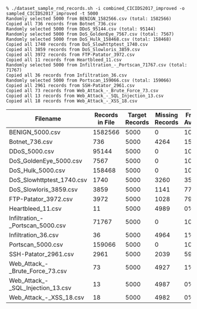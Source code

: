 ```
% ./dataset_sample_rnd_records.sh -i combined_CICIDS2017_improved -o sampled_CICIDS2017_improved -t 5000
Randomly selected 5000 from BENIGN_1582566.csv (total: 1582566)
Copied all 736 records from Botnet_736.csv
Randomly selected 5000 from DDoS_95144.csv (total: 95144)
Randomly selected 5000 from DoS_GoldenEye_7567.csv (total: 7567)
Randomly selected 5000 from DoS_Hulk_158468.csv (total: 158468)
Copied all 1740 records from DoS_Slowhttptest_1740.csv
Copied all 3859 records from DoS_Slowloris_3859.csv
Copied all 3972 records from FTP-Patator_3972.csv
Copied all 11 records from Heartbleed_11.csv
Randomly selected 5000 from Infiltration_-_Portscan_71767.csv (total: 71767)
Copied all 36 records from Infiltration_36.csv
Randomly selected 5000 from Portscan_159066.csv (total: 159066)
Copied all 2961 records from SSH-Patator_2961.csv
Copied all 73 records from Web_Attack_-_Brute_Force_73.csv
Copied all 13 records from Web_Attack_-_SQL_Injection_13.csv
Copied all 18 records from Web_Attack_-_XSS_18.csv
```


| Filename | Records in File | Target Records | Missing Records | Fraction Available | Missing (%) | Ratio |
|----------|-----------------|----------------|-----------------|------------------|-------------|-------|
| BENIGN_5000.csv | 1582566 | 5000 | 0 | 100% | 0% | 1:1 |
| Botnet_736.csv | 736 | 5000 | 4264 | 15% | 85% | 1:7 |
| DDoS_5000.csv | 95144 | 5000 | 0 | 100% | 0% | 1:1 |
| DoS_GoldenEye_5000.csv | 7567 | 5000 | 0 | 100% | 0% | 1:1 |
| DoS_Hulk_5000.csv | 158468 | 5000 | 0 | 100% | 0% | 1:1 |
| DoS_Slowhttptest_1740.csv | 1740 | 5000 | 3260 | 35% | 65% | 1:3 |
| DoS_Slowloris_3859.csv | 3859 | 5000 | 1141 | 77% | 23% | 1:1 |
| FTP-Patator_3972.csv | 3972 | 5000 | 1028 | 79% | 21% | 1:1 |
| Heartbleed_11.csv | 11 | 5000 | 4989 | 0% | 100% | 1:455 |
| Infiltration_-_Portscan_5000.csv | 71767 | 5000 | 0 | 100% | 0% | 1:1 |
| Infiltration_36.csv | 36 | 5000 | 4964 | 1% | 99% | 1:139 |
| Portscan_5000.csv | 159066 | 5000 | 0 | 100% | 0% | 1:1 |
| SSH-Patator_2961.csv | 2961 | 5000 | 2039 | 59% | 41% | 1:2 |
| Web_Attack_-_Brute_Force_73.csv | 73 | 5000 | 4927 | 1% | 99% | 1:68 |
| Web_Attack_-_SQL_Injection_13.csv | 13 | 5000 | 4987 | 0% | 100% | 1:385 |
| Web_Attack_-_XSS_18.csv | 18 | 5000 | 4982 | 0% | 100% | 1:278 |
